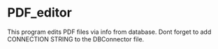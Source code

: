 # PDF_editor
This program edits PDF files via info from database. Dont forget to add CONNECTION STRING to the DBConnector file.
